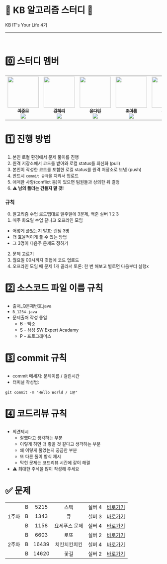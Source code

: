 # 📖 KB 알고리즘 스터디 📖

KB IT's Your Life 4기

<hr/>
<br/>

# 0️⃣ 스터디 멤버

<table>
    <tr>
        <td align="center">
	    <a href="https://github.com/ezurno">
	    	<img src="https://avatars.githubusercontent.com/u/108059303?v=4?s=100" width="100px;" alt=""/>
	    	<br/>
	    	<sub>
	    	<b>이준모</b>
	    	<br/>
	    	<img src="https://us-central1-progress-markdown.cloudfunctions.net/progress/100"/>
	        </sub>
	    </a>
	    <br />
	</td>
        <td align="center">
	    <a href="https://github.com/merrykang">
	    	<img src="https://avatars.githubusercontent.com/u/121994108?v=4?s=100" width="100px;" alt=""/>
	    	<br/>
	    	<sub>
	    	<b>강혜리</b>
	    	<br/>
	    	<img src="https://us-central1-progress-markdown.cloudfunctions.net/progress/100"/>
	        </sub>
	    </a>
	    <br />
	</td>
        <td align="center">
	    <a href="https://github.com/yoondain">
	    	<img src="https://avatars.githubusercontent.com/u/76734572?v=4?s=100" width="100px;" alt=""/>
	    	<br/>
	    	<sub>
	    	<b>윤다인</b>
	    	<br/>
	    	<img src="https://us-central1-progress-markdown.cloudfunctions.net/progress/100"/>
	        </sub>
	    </a>
	    <br />
	</td>
	<td align="center">
	    <a href="https://github.com/joareum">
	    	<img src="https://avatars.githubusercontent.com/u/43288938?v=4?s=100" width="100px;" alt=""/>
	    	<br/>
	    	<sub>
	    	<b>조아름</b>
	    	<br/>
	    	<img src="https://us-central1-progress-markdown.cloudfunctions.net/progress/100"/>
	        </sub>
	    </a>
	    <br />
	</td>
	<td align="center">
	    <a href="https://github.com/GabeenKim">
	    	<img src="https://avatars.githubusercontent.com/u/77683472?v=4?s=100" width="100px;" alt=""/>
	    	<br/>
	    	<sub>
	    	<b>김가빈</b>
	    	<br/>
	    	<img src="https://us-central1-progress-markdown.cloudfunctions.net/progress/100"/>
	        </sub>
	    </a>
	    <br />
	</td>
    </tr>
</table>

# 1️⃣ 진행 방법

1. 본인 로컬 환경에서 문제 풀이를 진행
2. 원격 저장소에서 코드를 받아와 로컬 status를 최신화 (pull)
3. 본인이 작성한 코드를 포함한 로컬 status를 원격 저장소로 보냄 (push)
4. 반드시 `commit 규칙`을 지켜서 업로드
5. 애매한 사항(conflict 등)이 있으면 팀원들과 상의한 뒤 결정
6. **⚠️ 남의 폴더는 건들지 말 것!**

### 규칙

0. 알고리즘 수업 로드맵대로 일주일에 3문제, 백준 실버 1 2 3
1. 매주 화요일 수업 끝나고 오프라인 모임

- 어떻게 풀었는지 발표: 랜덤 3명
- 더 효율적이게 풀 수 있는 방법
- 그 3명이 다음주 문제도 정하기

2. 문제 고르기
3. 월요일 00시까지 깃헙에 코드 업로드
4. 오프라인 모임 때 문제 1개 골라서 토론: 한 번 해보고 별로면 다음부터 실행x

# 2️⃣ 소스코드 파일 이름 규칙

- 출처\_Q문제번호.java
- `B_1234.java`
- 문제출처 작성 통일
  - B - 백준
  - S - 삼성 SW Expert Acadamy
  - P - 프로그래머스

# 3️⃣ commit 규칙

- commit 메세지: 문제이름 / 걸린시간
- 터미널 작성법:

```
git commit -m "Hello World / 1분"
```

# 4️⃣ 코드리뷰 규칙

- 의견제시
  - 잘했다고 생각하는 부분
  - 이렇게 하면 더 좋을 것 같다고 생각하는 부분
  - 왜 이렇게 풀었는지 궁금한 부분
  - 또 다른 풀이 방식 제시
  - 막힌 문제는 코드리뷰 시간에 같이 해결
- ⚠️ 최대한 주석을 많이 작성해 주세요

# ✅ 문제

<table>
    <!-- 23.07.25 문제 -->
    <tr style="text-align: center">
        <td rowspan="3">1주차</td>
        <td>B</td><td>5215</td><td>스택</td><td>실버 4</td>
        <td><a href="https://www.acmicpc.net/problem/10828">바로가기</a></td>
    </tr>
    <tr style="text-align: center">
        <td>B</td><td>1343</td><td>큐</td><td>실버 3</td>
        <td><a href="https://www.acmicpc.net/problem/1966">바로가기</a></td>
	</tr>
	    <tr style="text-align: center">
        <td>B</td><td>1158</td><td>요세푸스 문제</td><td>실버 4</td>
        <td><a href="https://www.acmicpc.net/problem/1158">바로가기</a></td>
    </tr>
	 <!-- 23.08.01 문제 -->	
    <tr style="text-align: center">
	<td rowspan="4">2주차</td>
        <td>B</td><td>6603</td><td>로또</td><td>실버 2</td>
        <td><a href="https://www.acmicpc.net/problem/6603">바로가기</a></td>
    </tr>
    <tr style="text-align: center">
        <td>B</td><td>16439</td><td>치킨치킨치킨</td><td>실버 4</td>
        <td><a href="https://www.acmicpc.net/problem/16439">바로가기</a></td>
    </tr>
    <tr style="text-align: center">
        <td>B</td><td>14620</td><td>꽃길</td><td>실버 2</td>
        <td><a href="https://www.acmicpc.net/problem/14620">바로가기</a></td>
    </tr>

</table>
